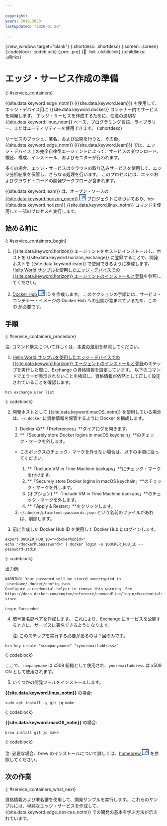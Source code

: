 ```yaml
---

copyright:
years: 2019,2020
lastupdated: "2020-01-28"

---
```


{:new_window: target="blank"}
{:shortdesc: .shortdesc}
{:screen: .screen}
{:codeblock: .codeblock}
{:pre: .pre}
{:child: .link .ulchildlink}
{:childlinks: .ullinks}

# エッジ・サービス作成の準備
{: #service_containers}

{{site.data.keyword.edge_notm}} ({{site.data.keyword.ieam}}) を使用して、エッジ・デバイス用に {{site.data.keyword.docker}} コンテナー内でサービスを開発します。 エッジ・サービスを作成するために、任意の適切な {{site.data.keyword.linux_notm}} ベース、プログラミング言語、ライブラリー、またはユーティリティーを使用できます。
{:shortdesc}

サービスのプッシュ、署名、および公開を行うと、その後、{{site.data.keyword.edge_notm}} ({{site.data.keyword.ieam}}) では、エッジ・デバイス上の完全自律型エージェントによって、サービスのダウンロード、検証、構成、インストール、およびモニターが行われます。 

多くの場合、エッジ・サービスはクラウドの取り込みサービスを使用して、エッジ分析結果を保管し、さらなる処理を行います。 このプロセスには、エッジおよびクラウド・コードの開発ワークフローが含まれます。

{{site.data.keyword.ieam}} は、オープン・ソースの [{{site.data.keyword.horizon_open}} ![新しいタブで開く](../../images/icons/launch-glyph.svg "新しいタブで開く")](https://github.com/open-horizon/) プロジェクトに基づいており、`hzn` {{site.data.keyword.horizon}} {{site.data.keyword.linux_notm}} コマンドを使用して一部のプロセスを実行します。

## 始める前に
{: #service_containers_begin}

1. {{site.data.keyword.horizon}} エージェントをホストにインストールし、ホストを {{site.data.keyword.horizon_exchange}} に登録することで、開発ホストを {{site.data.keyword.ieam}} で使用できるように構成します。 [Hello World サンプルを使用したエッジ・デバイスでの {{site.data.keyword.horizon}} エージェントのインストールと登録](../installing/registration.md)を参照してください。

2. [Docker Hub ![新しいタブで開く](../../images/icons/launch-glyph.svg "新しいタブで開く")](https://hub.docker.com/) ID を作成します。 このセクションの手順には、サービス・コンテナー・イメージの Docker Hub への公開が含まれているため、この ID が必要です。

## 手順
{: #service_containers_procedure}

注: コマンド構文について詳しくは、[本書の規則](../../getting_started/document_conventions.md)を参照してください。

1. [Hello World サンプルを使用したエッジ・デバイスでの {{site.data.keyword.horizon}} エージェントのインストールと登録](../installing/registration.md)のステップを実行した際に、Exchange の資格情報を設定しています。 以下のコマンドでエラーが表示されないことを検証し、資格情報が依然として正しく設定されていることを確認します。

  ```
  hzn exchange user list
  ```
  {: codeblock}

2. 開発ホストとして {{site.data.keyword.macOS_notm}} を使用している場合は、`~/.docker` に資格情報を保管するように Docker を構成します。

   1. Docker の**「Preferences」**ダイアログを開きます。
   2. **「Securely store Docker logins in macOS keychain」**のチェック・マークを外します。
  
     * このボックスのチェック・マークを外せない場合は、以下の手順に従ってください。
     
       1. **「Include VM in Time Machine backups」**にチェック・マークを付けます。 
       2. **「Securely store Docker logins in macOS keychain」**のチェック・マークを外します。
       3. (オプション) **「Include VM in Time Machine backups」**のチェック・マークを外します。
       4. **「Apply & Restart」**をクリックします。
   3. `~/.docker/plaintext-passwords.json` という名前のファイルがあれば、削除します。   

3. 前に作成した Docker Hub ID を使用して Docker Hub にログインします。

  ```
  export DOCKER_HUB_ID="<dockerhubid>"
  echo "<dockerhubpassword>" | docker login -u $DOCKER_HUB_ID --password-stdin
  ```
  {: codeblock}

  出力例:
  ```
  WARNING! Your password will be stored unencrypted in ~userName/.docker/config.json.
  Configure a credential helper to remove this warning. See
https://docs.docker.com/engine/reference/commandline/login/#credentials-store

  Login Succeeded
  ```

4. 暗号署名鍵ペアを作成します。 これにより、Exchange にサービスを公開するときに、サービスに署名できるようになります。 

   注: このステップを実行する必要があるのは 1 回のみです。

  ```
  hzn key create "<companyname>" "<youremailaddress>"
  ```
  {: codeblock}
  
  ここで、`companyname` は x509 組織として使用され、`youremailaddress` は x509 CN として使用されます。

5. いくつかの開発ツールをインストールします。

  **{{site.data.keyword.linux_notm}}** の場合:

  ```
  sudo apt install -y git jq make
  ```
  {: codeblock}

  **{{site.data.keyword.macOS_notm}}** の場合:

  ```
  brew install git jq make
  ```
  {: codeblock}
  
  注: 必要な場合、brew のインストールについて詳しくは、[homebrew ![新しいタブで開く](../../images/icons/launch-glyph.svg "新しいタブで開く")](https://brew.sh/) を参照してください。

## 次の作業
{: #service_containers_what_next}

資格情報および署名鍵を使用して、開発サンプルを実行します。 これらのサンプルには、単純なエッジ・サービスを作成して、{{site.data.keyword.edge_devices_notm}} での開発の基本を学ぶ方法が示されています。
